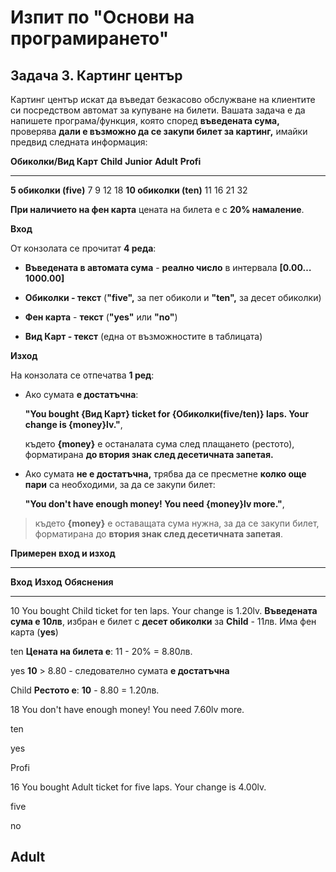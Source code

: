 Изпит по "Основи на програмирането"
===================================

Задача 3. Картинг център
------------------------

Картинг център искат да въведат безкасово обслужване на клиентите си
посредством автомат за купуване на билети. Вашата задача е да напишете
програма/функция, която според **въведената сума,** проверява **дали е
възможно да се закупи билет за картинг,** имайки предвид следната
информация:

  **Обиколки/Вид Карт**   **Child**   **Junior**   **Adult**   **Profi**
  ----------------------- ----------- ------------ ----------- -----------
  **5 обиколки (five)**   7           9            12          18
  **10 обиколки (ten)**   11          16           21          32

**При наличието на фен карта** цената на билета е с **20% намаление**.

**Вход**

От конзолата се прочитат **4 реда**:

-   **Въведената в автомата сума** - **реално число** в интервала
    **\[0.00…1000.00\]**

-   **Обиколки - текст** (**"five",** за пет обиколи и **"ten",** за
    десет обиколки)

-   **Фен карта** - **текст** (**"yes"** или **"no"**)

-   **Вид Карт - текст** (една от възможностите в таблицата)

**Изход**

На конзолата се отпечатва **1 ред**:

-   Ако сумата **е достатъчна**:

    **"You bought {Вид Карт} ticket for {Обиколки(five/ten)} laps. Your
    change is {money}lv."**,

    където **{money}** e останалата сума след плащането (рестото),
    форматирана **до втория знак след десетичната запетая.**

-   Ако сумата **не е достатъчна,** трябва да се пресметне **колко още
    пари** са необходими, за да се закупи билет:

    **"You don't have enough money! You need {money}lv more."**,

> където **{money}** e оставащата сума нужна, за да се закупи билет,
> форматирана до **втория знак след десетичната запетая**.

**Примерен вход и изход**

  -----------------------------------------------------------------------------------------------------------------------------------------------------------------------------------------
  **Вход**   **Изход**                                                       **Обяснения**
  ---------- --------------------------------------------------------------- --------------------------------------------------------------------------------------------------------------
  10         You bought Child ticket for ten laps. Your change is 1.20lv.    **Въведената сума е 10лв**, избран е билет с **десет обиколки** за **Child** - 11лв. Има фен карта (**yes**)
                                                                             
  ten                                                                        **Цената на билета е**: 11 - 20% = 8.80лв.
                                                                             
  yes                                                                        **10** &gt; 8.80 - следователно сумата **е достатъчна**
                                                                             
  Child                                                                      **Рестото е**: **10** - 8.80 = 1.20лв.

  18         You don't have enough money! You need 7.60lv more.              
                                                                             
  ten                                                                        
                                                                             
  yes                                                                        
                                                                             
  Profi                                                                      

  16         You bought Adult ticket for five laps. Your change is 4.00lv.   
                                                                             
  five                                                                       
                                                                             
  no                                                                         
                                                                             
  Adult                                                                      
  -----------------------------------------------------------------------------------------------------------------------------------------------------------------------------------------

